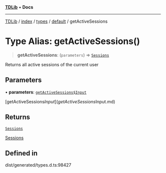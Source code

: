 [**TDLib**](../../../../../../README.md) • **Docs**

***

[TDLib](../../../../../../modules.md) / [index](../../../../../README.md) / [types](../../../README.md) / [default](../README.md) / getActiveSessions

# Type Alias: getActiveSessions()

> **getActiveSessions**: (`parameters`) => [`Sessions`](Sessions-1.md)

Returns all active sessions of the current user

## Parameters

• **parameters**: [`getActiveSessions$Input`](getActiveSessions$Input.md)

[getActiveSessions$Input](getActiveSessions$Input.md)

## Returns

[`Sessions`](Sessions-1.md)

[Sessions](Sessions-1.md)

## Defined in

dist/generated/types.d.ts:98427

